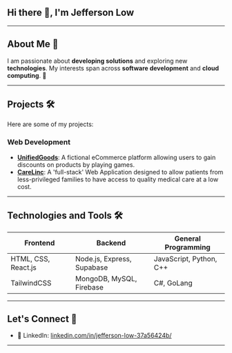 ## Hi there 👋, I'm Jefferson Low

<!--
**Jefflyl98/Jefflyl98** is a ✨ _special_ ✨ repository because its `README.md` (this file) appears on your GitHub profile.

Here are some ideas to get you started:

- 🔭 I’m currently working on ...
- 🌱 I’m currently learning ...
- 👯 I’m looking to collaborate on ...
- 🤔 I’m looking for help with ...
- 💬 Ask me about ...
- 📫 How to reach me: ...
- 😄 Pronouns: ...
- ⚡ Fun fact: ...
-->

---

## About Me 🌟
I am passionate about **developing solutions** and exploring new **technologies**. My interests span across **software development** and **cloud computing**. 🚀

---

## Projects 🛠
Here are some of my projects:

### **Web Development**
- [**UnifiedGoods**](https://github.com/Ethan-Chew/UnifiedGoods): A fictional eCommerce platform allowing users to gain discounts on products by playing games.
- [**CareLinc**](https://github.com/Ethan-Chew/BED2024Apr_P01_T2): A 'full-stack' Web Application designed to allow patients from less-privileged families to have access to quality medical care at a low cost.


---

## Technologies and Tools 🛠

| Frontend             | Backend                   | General Programming      |
|----------------------|---------------------------|--------------------------|
| HTML, CSS, React.js  | Node.js, Express, Supabase| JavaScript, Python, C++  |
| TailwindCSS          | MongoDB, MySQL, Firebase  | C#, GoLang               |

---

## Let's Connect 🤝

- 💼 LinkedIn: [linkedin.com/in/jefferson-low-37a56424b/](https://www.linkedin.com/in/jefferson-low-37a56424b/)

---
